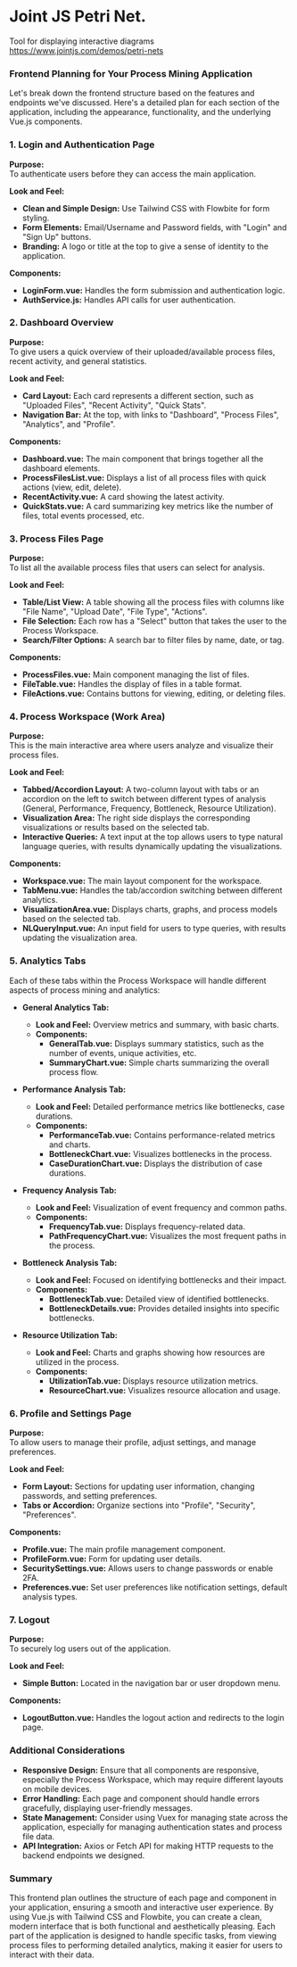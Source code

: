 # Joint JS Petri Net.
Tool for displaying interactive diagrams 
https://www.jointjs.com/demos/petri-nets

### Frontend Planning for Your Process Mining Application

Let's break down the frontend structure based on the features and endpoints we've discussed. Here's a detailed plan for each section of the application, including the appearance, functionality, and the underlying Vue.js components.

### 1. **Login and Authentication Page**

**Purpose:**  
To authenticate users before they can access the main application.

**Look and Feel:**  
- **Clean and Simple Design:** Use Tailwind CSS with Flowbite for form styling.
- **Form Elements:** Email/Username and Password fields, with "Login" and "Sign Up" buttons.
- **Branding:** A logo or title at the top to give a sense of identity to the application.

**Components:**
- **LoginForm.vue:** Handles the form submission and authentication logic.
- **AuthService.js:** Handles API calls for user authentication.

### 2. **Dashboard Overview**

**Purpose:**  
To give users a quick overview of their uploaded/available process files, recent activity, and general statistics.

**Look and Feel:**  
- **Card Layout:** Each card represents a different section, such as "Uploaded Files", "Recent Activity", "Quick Stats".
- **Navigation Bar:** At the top, with links to "Dashboard", "Process Files", "Analytics", and "Profile".

**Components:**
- **Dashboard.vue:** The main component that brings together all the dashboard elements.
- **ProcessFilesList.vue:** Displays a list of all process files with quick actions (view, edit, delete).
- **RecentActivity.vue:** A card showing the latest activity.
- **QuickStats.vue:** A card summarizing key metrics like the number of files, total events processed, etc.

### 3. **Process Files Page**

**Purpose:**  
To list all the available process files that users can select for analysis.

**Look and Feel:**  
- **Table/List View:** A table showing all the process files with columns like "File Name", "Upload Date", "File Type", "Actions".
- **File Selection:** Each row has a "Select" button that takes the user to the Process Workspace.
- **Search/Filter Options:** A search bar to filter files by name, date, or tag.

**Components:**
- **ProcessFiles.vue:** Main component managing the list of files.
- **FileTable.vue:** Handles the display of files in a table format.
- **FileActions.vue:** Contains buttons for viewing, editing, or deleting files.

### 4. **Process Workspace (Work Area)**

**Purpose:**  
This is the main interactive area where users analyze and visualize their process files.

**Look and Feel:**  
- **Tabbed/Accordion Layout:** A two-column layout with tabs or an accordion on the left to switch between different types of analysis (General, Performance, Frequency, Bottleneck, Resource Utilization).
- **Visualization Area:** The right side displays the corresponding visualizations or results based on the selected tab.
- **Interactive Queries:** A text input at the top allows users to type natural language queries, with results dynamically updating the visualizations.

**Components:**
- **Workspace.vue:** The main layout component for the workspace.
- **TabMenu.vue:** Handles the tab/accordion switching between different analytics.
- **VisualizationArea.vue:** Displays charts, graphs, and process models based on the selected tab.
- **NLQueryInput.vue:** An input field for users to type queries, with results updating the visualization area.

### 5. **Analytics Tabs**

Each of these tabs within the Process Workspace will handle different aspects of process mining and analytics:

- **General Analytics Tab:**
  - **Look and Feel:** Overview metrics and summary, with basic charts.
  - **Components:** 
    - **GeneralTab.vue:** Displays summary statistics, such as the number of events, unique activities, etc.
    - **SummaryChart.vue:** Simple charts summarizing the overall process flow.

- **Performance Analysis Tab:**
  - **Look and Feel:** Detailed performance metrics like bottlenecks, case durations.
  - **Components:** 
    - **PerformanceTab.vue:** Contains performance-related metrics and charts.
    - **BottleneckChart.vue:** Visualizes bottlenecks in the process.
    - **CaseDurationChart.vue:** Displays the distribution of case durations.

- **Frequency Analysis Tab:**
  - **Look and Feel:** Visualization of event frequency and common paths.
  - **Components:** 
    - **FrequencyTab.vue:** Displays frequency-related data.
    - **PathFrequencyChart.vue:** Visualizes the most frequent paths in the process.

- **Bottleneck Analysis Tab:**
  - **Look and Feel:** Focused on identifying bottlenecks and their impact.
  - **Components:** 
    - **BottleneckTab.vue:** Detailed view of identified bottlenecks.
    - **BottleneckDetails.vue:** Provides detailed insights into specific bottlenecks.

- **Resource Utilization Tab:**
  - **Look and Feel:** Charts and graphs showing how resources are utilized in the process.
  - **Components:** 
    - **UtilizationTab.vue:** Displays resource utilization metrics.
    - **ResourceChart.vue:** Visualizes resource allocation and usage.

### 6. **Profile and Settings Page**

**Purpose:**  
To allow users to manage their profile, adjust settings, and manage preferences.

**Look and Feel:**  
- **Form Layout:** Sections for updating user information, changing passwords, and setting preferences.
- **Tabs or Accordion:** Organize sections into "Profile", "Security", "Preferences".

**Components:**
- **Profile.vue:** The main profile management component.
- **ProfileForm.vue:** Form for updating user details.
- **SecuritySettings.vue:** Allows users to change passwords or enable 2FA.
- **Preferences.vue:** Set user preferences like notification settings, default analysis types.

### 7. **Logout**

**Purpose:**  
To securely log users out of the application.

**Look and Feel:**  
- **Simple Button:** Located in the navigation bar or user dropdown menu.

**Components:**
- **LogoutButton.vue:** Handles the logout action and redirects to the login page.

### Additional Considerations

- **Responsive Design:** Ensure that all components are responsive, especially the Process Workspace, which may require different layouts on mobile devices.
- **Error Handling:** Each page and component should handle errors gracefully, displaying user-friendly messages.
- **State Management:** Consider using Vuex for managing state across the application, especially for managing authentication states and process file data.
- **API Integration:** Axios or Fetch API for making HTTP requests to the backend endpoints we designed.

### Summary

This frontend plan outlines the structure of each page and component in your application, ensuring a smooth and interactive user experience. By using Vue.js with Tailwind CSS and Flowbite, you can create a clean, modern interface that is both functional and aesthetically pleasing. Each part of the application is designed to handle specific tasks, from viewing process files to performing detailed analytics, making it easier for users to interact with their data.
